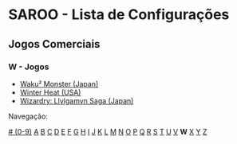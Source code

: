 # SAROO - Lista de Configurações

## Jogos Comerciais

### W - Jogos

- [Waku² Monster (Japan)](../../../Regions/Retails/Japan/T-16608G/README.md)
- [Winter Heat (USA)](../../../Regions/Retails/USA/MK-81129/README.md)
- [Wizardry: Llylgamyn Saga (Japan)](../../../Regions/Retails/Japan/T-38601G/README.md)

Navegação:

[# (0-9)](./09.md) [A](./A.md) [B](./B.md) [C](./C.md) [D](./D.md) [E](./E.md) [F](./F.md) [G](./G.md) [H](./H.md) [I](./I.md) [J](./J.md) [K](./K.md) [L](./L.md) [M](./M.md) [N](./N.md) [O](./O.md) [P](./P.md) [Q](./Q.md) [R](./R.md) [S](./S.md) [T](./T.md) [U](./U.md) [V](./V.md) **W** [X](./X.md) [Y](./Y.md) [Z](./Z.md)

